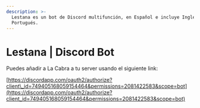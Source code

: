 ```yaml
---
description: >-
  Lestana es un bot de Discord multifunción, en Español e incluye Inglés y
  Portugués.
---
```


# Lestana \| Discord Bot

Puedes añadir a La Cabra a tu server usando el siguiente link:

[https://discordapp.com/oauth2/authorize?client\_id=749405168059154464&permissions=2081422583&scope=bot](https://discordapp.com/oauth2/authorize?client_id=749405168059154464&permissions=2081422583&scope=bot)

